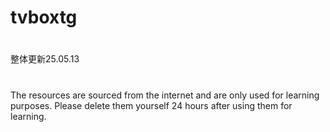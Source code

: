 # tvboxtg
#
整体更新25.05.13
# 
The resources are sourced from the internet and are only used for learning purposes. Please delete them yourself 24 hours after using them for learning.